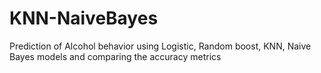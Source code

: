 # KNN-NaiveBayes
Prediction of Alcohol behavior using Logistic, Random boost, KNN, Naive Bayes models and comparing the accuracy metrics

